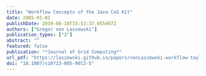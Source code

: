 ```yaml
---
title: "Workflow Concepts of the Java CoG Kit"
date: 2005-01-01
publishDate: 2019-08-18T15:53:37.055467Z
authors: ["Gregor von Laszewski"]
publication_types: ["2"]
abstract: ""
featured: false
publication: "*Journal of Grid Computing*"
url_pdf: "https://laszewski.github.io/papers/vonLaszewski-workflow-taylor-anl.pdf"
doi: "10.1007/s10723-005-9013-5"
---
```


